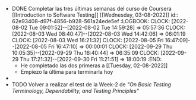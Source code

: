 - DONE Completar las tres últimas semanas del curso de Coursera [[Introduction to Software Testing]] [[Wednesday, 03-08-2022]]
  id:: 62e93408-d97f-4856-b928-561a24ede5ef
  :LOGBOOK:
  CLOCK: [2022-08-02 Tue 09:01:52]--[2022-08-02 Tue 14:59:28] =>  05:57:36
  CLOCK: [2022-08-03 Wed 08:40:47]--[2022-08-03 Wed 14:42:06] =>  06:01:19
  CLOCK: [2022-08-03 Wed 16:21:32]
  CLOCK: [2022-08-05 Fri 16:47:09]--[2022-08-05 Fri 16:47:10] =>  00:00:01
  CLOCK: [2022-09-29 Thu 10:05:35]--[2022-09-29 Thu 16:40:44] =>  06:35:09
  CLOCK: [2022-09-29 Thu 17:21:32]--[2022-09-30 Fri 11:21:51] =>  18:00:19
  :END:
	- He completado las dos primeras a [[Tuesday, 02-08-2022]]
	- Empiezo la última para terminarla hoy
-
- TODO Volver a realizar el test de la Week-2 de *"On Basic Testing Terminology, Dependability, and Testing Principles"*